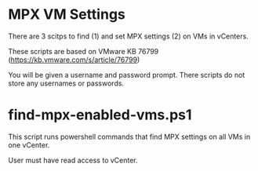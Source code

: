 # MPX VM Settings
There are 3 scitps to find (1) and set MPX settings (2) on VMs in vCenters.

These scripts are based on VMware KB 76799 (https://kb.vmware.com/s/article/76799)

You will be given a username and password prompt. There scripts do not store any usernames or passwords.

# find-mpx-enabled-vms.ps1

This script runs powershell commands that find MPX settings on all VMs in one vCenter.

User must have read access to vCenter.
